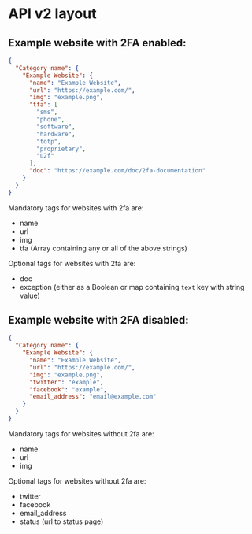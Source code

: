 # API v2 layout

## Example website with 2FA enabled:
```JSON
{
  "Category name": {
    "Example Website": {
      "name": "Example Website",
      "url": "https://example.com/",
      "img": "example.png",
      "tfa": [
        "sms",
        "phone",
        "software",
        "hardware",
        "totp",
        "proprietary",
        "u2f"
      ],
      "doc": "https://example.com/doc/2fa-documentation"
    }  
  }
}
```
Mandatory tags for websites with 2fa are:
- name
- url
- img
- tfa (Array containing any or all of the above strings)

Optional tags for websites with 2fa are:
- doc
- exception (either as a Boolean or map containing `text` key with string value)


## Example website with 2FA disabled:
```JSON
{
  "Category name": {
    "Example Website": {
      "name": "Example Website",
      "url": "https://example.com/",
      "img": "example.png",
      "twitter": "example",
      "facebook": "example",
      "email_address": "email@example.com"
    }  
  }
}
```
Mandatory tags for websites without 2fa are:
- name
- url
- img

Optional tags for websites without 2fa are:
- twitter
- facebook
- email_address
- status (url to status page)
